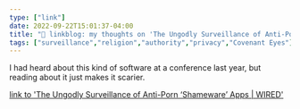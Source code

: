 ```yaml
---
type: ["link"]
date: 2022-09-22T15:01:37-04:00
title: "🔗 linkblog: my thoughts on 'The Ungodly Surveillance of Anti-Porn ‘Shameware’ Apps | WIRED'"
tags: ["surveillance","religion","authority","privacy","Covenant Eyes"]
---
```

I had heard about this kind of software at a conference last year, but reading about it just makes it scarier.
 

[link to 'The Ungodly Surveillance of Anti-Porn ‘Shameware’ Apps | WIRED'](https://www.wired.com/story/covenant-eyes-anti-porn-accountability-monitoring-apps/)
